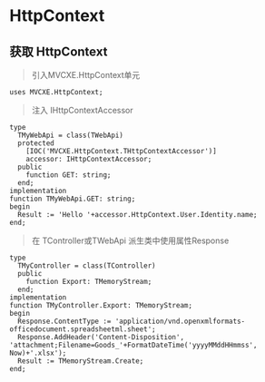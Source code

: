 # HttpContext

## 获取 HttpContext
> 引入MVCXE.HttpContext单元

	uses MVCXE.HttpContext;
	
> 注入 IHttpContextAccessor

	type
	  TMyWebApi = class(TWebApi)
	  protected
        [IOC('MVCXE.HttpContext.THttpContextAccessor')]
        accessor: IHttpContextAccessor;
	  public
		function GET: string;
	  end;
	implementation
	function TMyWebApi.GET: string;
	begin
	  Result := 'Hello '+accessor.HttpContext.User.Identity.name;
	end;

> 在 TController或TWebApi 派生类中使用属性Response

	type
	  TMyController = class(TController)
	  public
		function Export: TMemoryStream;
	  end;
	implementation
	function TMyController.Export: TMemoryStream;
	begin
	  Response.ContentType := 'application/vnd.openxmlformats-officedocument.spreadsheetml.sheet';
	  Response.AddHeader('Content-Disposition', 'attachment;Filename=Goods_'+FormatDateTime('yyyyMMddHHmmss', Now)+'.xlsx');
	  Result := TMemoryStream.Create;
	end;

